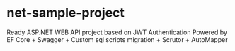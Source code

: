 # net-sample-project
Ready ASP.NET WEB API project based on JWT Authentication
Powered by EF Core + Swagger + Custom sql scripts migration + Scrutor + AutoMapper
